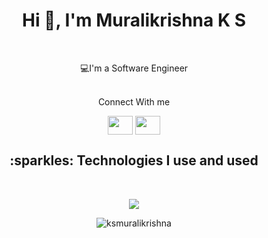 <h1 align="center">Hi 👋, I'm Muralikrishna K S  </h1>
<br>

<div align="center">

💻I'm a Software Engineer<br>
<br>
</div>


<div align="center">Connect With me</div>
<p align="center"> 
<!-- <a href=_____ target="blank"><img align="center" src="https://raw.githubusercontent.com/rahuldkjain/github-profile-readme-generator/master/src/images/icons/Social/twitter.svg" alt=__________ height="30" width="40" /></a> -->
<a href="https://www.linkedin.com/in/ksmuralikrishna/" target="blank"><img align="center" src="https://raw.githubusercontent.com/rahuldkjain/github-profile-readme-generator/master/src/images/icons/Social/linked-in-alt.svg" alt="" height="30" width="40" /></a>
<a href="https://www.linkedin.com/in/ksmuralikrishna/" target="blank"><img align="center" src="https://raw.githubusercontent.com/rahuldkjain/github-profile-readme-generator/master/src/images/icons/Social/leet-code-alt.svg" alt="" height="30" width="40" /></a>
<!-- <a href="https://codeforces.com/profile/_____" target="blank"><img align="center" src="https://raw.githubusercontent.com/rahuldkjain/github-profile-readme-generator/master/src/images/icons/Social/codeforces.svg" alt="https://codeforces.com/profile/_____" height="30" width="40" /></a>
<a href="https://leetcode.com/______/" target="blank"><img align="center" src="https://raw.githubusercontent.com/rahuldkjain/github-profile-readme-generator/master/src/images/icons/Social/leet-code.svg" alt="https://leetcode.com/______/" height="30" width="40" /></a> -->
</p>

<h2 align="center">:sparkles: Technologies I use and used</h2>
<br>
<p align="center">
  <a href="https://skillicons.dev">
    <img src="https://skillicons.dev/icons?i=dotnet,cs,javascript,jquery,mysql,angular,git,visualstudio,python,html,css,django,flask,postgresql,firebase,c,cpp,java,&perline=8" />
  </a>
</p>
<p align="center"> <img src="https://komarev.com/ghpvc/?username=ksmuralikrishna&label=Profile%20views&color=0e75b6&style=flat" alt="ksmuralikrishna" /> </p>


 

